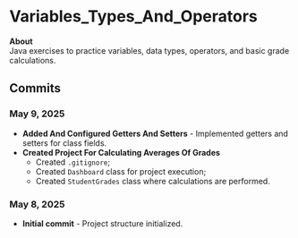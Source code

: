 <h1>Variables_Types_And_Operators</h1>
    <p><strong>About</strong><br>
    Java exercises to practice variables, data types, operators, and basic grade calculations.</p>
    <h2>Commits</h2>
    <h3>May 9, 2025</h3>
    <ul>
        <li><strong>Added And Configured Getters And Setters</strong> - Implemented getters and setters for class fields.</li>
        <li><strong>Created Project For Calculating Averages Of Grades</strong>
            <ul>
                <li>Created <code>.gitignore</code>;</li>
                <li>Created <code>Dashboard</code> class for project execution;</li>
                <li>Created <code>StudentGrades</code> class where calculations are performed.</li>
            </ul>
        </li>
    </ul>
    <h3>May 8, 2025</h3>
    <ul>
        <li><strong>Initial commit</strong> - Project structure initialized.</li>
    </ul>
